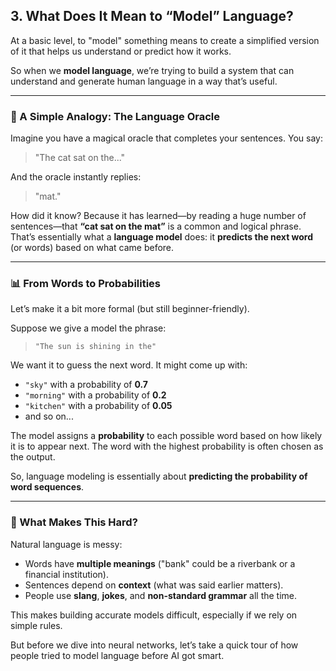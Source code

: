 
## 3. **What Does It Mean to “Model” Language?**

At a basic level, to "model" something means to create a simplified version of it that helps us understand or predict how it works.

So when we **model language**, we’re trying to build a system that can understand and generate human language in a way that’s useful.

---

### 🧠 A Simple Analogy: The Language Oracle

Imagine you have a magical oracle that completes your sentences. You say:

> "The cat sat on the..."

And the oracle instantly replies:

> "mat."

How did it know? Because it has learned—by reading a huge number of sentences—that **“cat sat on the mat”** is a common and logical phrase. That’s essentially what a **language model** does: it **predicts the next word** (or words) based on what came before.

---

### 📊 From Words to Probabilities

Let’s make it a bit more formal (but still beginner-friendly).

Suppose we give a model the phrase:

> `"The sun is shining in the"`

We want it to guess the next word. It might come up with:

* `"sky"` with a probability of **0.7**
* `"morning"` with a probability of **0.2**
* `"kitchen"` with a probability of **0.05**
* and so on...

The model assigns a **probability** to each possible word based on how likely it is to appear next. The word with the highest probability is often chosen as the output.

So, language modeling is essentially about **predicting the probability of word sequences**.

---

### 🤖 What Makes This Hard?

Natural language is messy:

* Words have **multiple meanings** ("bank" could be a riverbank or a financial institution).
* Sentences depend on **context** (what was said earlier matters).
* People use **slang**, **jokes**, and **non-standard grammar** all the time.

This makes building accurate models difficult, especially if we rely on simple rules.

But before we dive into neural networks, let’s take a quick tour of how people tried to model language before AI got smart.

